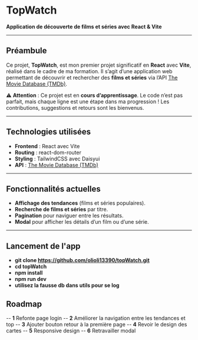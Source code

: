 # TopWatch

**Application de découverte de films et séries avec React & Vite**

---

## Préambule

Ce projet, **TopWatch**, est mon premier projet significatif en **React** avec **Vite**, réalisé dans le cadre de ma formation. Il s’agit d’une application web permettant de découvrir et rechercher des **films et séries** via l’API [The Movie Database (TMDb)](https://www.themoviedb.org/).

⚠️ **Attention** : Ce projet est en **cours d’apprentissage**. Le code n’est pas parfait, mais chaque ligne est une étape dans ma progression ! Les contributions, suggestions et retours sont les bienvenus.

---

## Technologies utilisées

- **Frontend** : React avec Vite
- **Routing** : react-dom-router
- **Styling** : TailwindCSS avec Daisyui
- **API** : [The Movie Database (TMDb)](https://developers.themoviedb.org/3)

---

## Fonctionnalités actuelles

- **Affichage des tendances** (films et séries populaires).
- **Recherche de films et séries** par titre.
- **Pagination** pour naviguer entre les résultats.
- **Modal** pour afficher les détails d’un film ou d’une série.

---

## Lancement de l'app

- **git clone https://github.com/olioli13390/topWatch.git**
- **cd topWatch**
- **npm install**
- **npm run dev**
- **utilisez la fausse db dans utils pour se log**

## Roadmap

-- **1** Refonte page login
-- **2** Améliorer la navigation entre les tendances et top
-- **3** Ajouter bouton retour à la première page
-- **4** Revoir le design des cartes
-- **5** Responsive design
-- **6** Retravailler modal